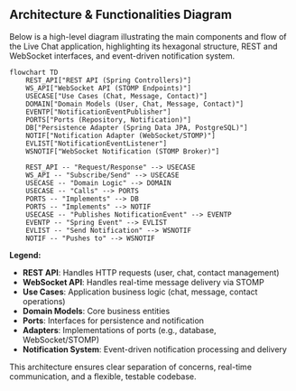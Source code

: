 ## Architecture & Functionalities Diagram

Below is a high-level diagram illustrating the main components and flow of the Live Chat application, highlighting its
hexagonal structure, REST and WebSocket interfaces, and event-driven notification system.

```mermaid
flowchart TD
    REST_API["REST API (Spring Controllers)"]
    WS_API["WebSocket API (STOMP Endpoints)"]
    USECASE["Use Cases (Chat, Message, Contact)"]
    DOMAIN["Domain Models (User, Chat, Message, Contact)"]
    EVENTP["NotificationEventPublisher"]
    PORTS["Ports (Repository, Notification)"]
    DB["Persistence Adapter (Spring Data JPA, PostgreSQL)"]
    NOTIF["Notification Adapter (WebSocket/STOMP)"]
    EVLIST["NotificationEventListener"]
    WSNOTIF["WebSocket Notification (STOMP Broker)"]

    REST_API -- "Request/Response" --> USECASE
    WS_API -- "Subscribe/Send" --> USECASE
    USECASE -- "Domain Logic" --> DOMAIN
    USECASE -- "Calls" --> PORTS
    PORTS -- "Implements" --> DB
    PORTS -- "Implements" --> NOTIF
    USECASE -- "Publishes NotificationEvent" --> EVENTP
    EVENTP -- "Spring Event" --> EVLIST
    EVLIST -- "Send Notification" --> WSNOTIF
    NOTIF -- "Pushes to" --> WSNOTIF
```

**Legend:**

- **REST API**: Handles HTTP requests (user, chat, contact management)
- **WebSocket API**: Handles real-time message delivery via STOMP
- **Use Cases**: Application business logic (chat, message, contact operations)
- **Domain Models**: Core business entities
- **Ports**: Interfaces for persistence and notification
- **Adapters**: Implementations of ports (e.g., database, WebSocket/STOMP)
- **Notification System**: Event-driven notification processing and delivery

This architecture ensures clear separation of concerns, real-time communication, and a flexible, testable codebase.
